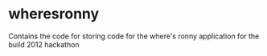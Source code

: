 wheresronny
===========

Contains the code for storing code for the where's ronny application for the build 2012 hackathon
